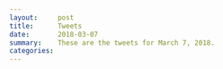```yaml
---
layout:     post
title:      Tweets
date:       2018-03-07
summary:    These are the tweets for March 7, 2018.
categories:
---
```


